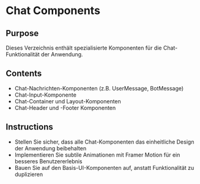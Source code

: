 # Chat Components

## Purpose
Dieses Verzeichnis enthält spezialisierte Komponenten für die Chat-Funktionalität der Anwendung.

## Contents
- Chat-Nachrichten-Komponenten (z.B. UserMessage, BotMessage)
- Chat-Input-Komponente
- Chat-Container und Layout-Komponenten
- Chat-Header und -Footer Komponenten

## Instructions
- Stellen Sie sicher, dass alle Chat-Komponenten das einheitliche Design der Anwendung beibehalten
- Implementieren Sie subtile Animationen mit Framer Motion für ein besseres Benutzererlebnis
- Bauen Sie auf den Basis-UI-Komponenten auf, anstatt Funktionalität zu duplizieren 